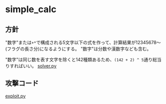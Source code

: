 # simple_calc

## 方針
"数字"または`+*`で構成される5文字以下の式を作って、計算結果が12345678〜(フラグの長さ分)になるようにする。
"数字"は分数や漢数字なども含む。

"数字"は同じ数を表す文字を除くと142種類あるため、`(142 + 2) ^ 5`通り総当りすればいい。
[solver.py](solver.py)

## 攻撃コード
[exploit.py](exploit.py)